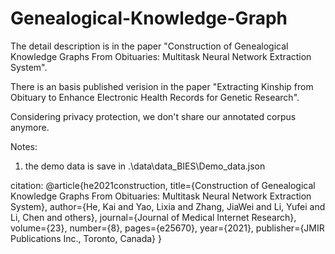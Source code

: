 # Genealogical-Knowledge-Graph
The detail description is in the paper "Construction of Genealogical Knowledge Graphs From Obituaries: Multitask Neural Network Extraction System".

There is an basis published verision in the paper "Extracting Kinship from Obituary to Enhance Electronic Health Records for Genetic Research".

Considering privacy protection, we don't share our annotated corpus anymore.


Notes:
1. the demo data is save in .\data\data_BIES\Demo_data.json

citation:
@article{he2021construction,
  title={Construction of Genealogical Knowledge Graphs From Obituaries: Multitask Neural Network Extraction System},
  author={He, Kai and Yao, Lixia and Zhang, JiaWei and Li, Yufei and Li, Chen and others},
  journal={Journal of Medical Internet Research},
  volume={23},
  number={8},
  pages={e25670},
  year={2021},
  publisher={JMIR Publications Inc., Toronto, Canada}
}
